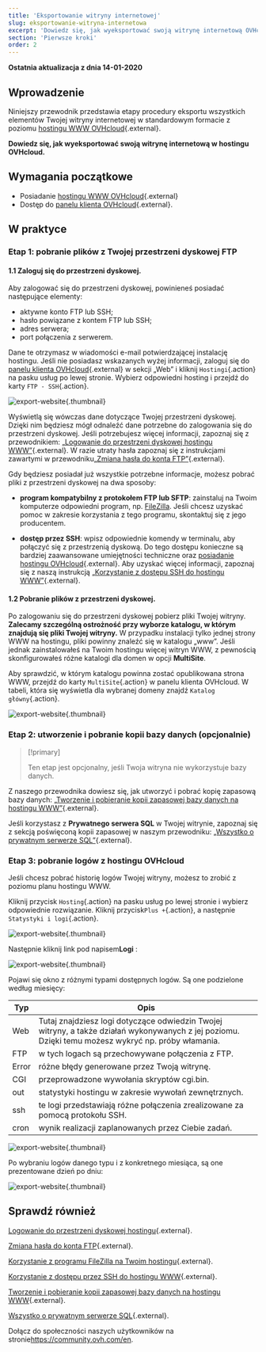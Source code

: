```yaml
---
title: 'Eksportowanie witryny internetowej'
slug: eksportowanie-witryna-internetowa
excerpt: 'Dowiedz się, jak wyeksportować swoją witrynę internetową OVHcloud'
section: 'Pierwsze kroki'
order: 2
---
```


**Ostatnia aktualizacja z dnia 14-01-2020**

## Wprowadzenie

Niniejszy przewodnik przedstawia etapy procedury eksportu wszystkich elementów Twojej witryny internetowej w standardowym formacie z poziomu [hostingu WWW OVHcloud](https://www.ovh.pl/hosting/){.external}.

**Dowiedz się, jak wyeksportować swoją witrynę internetową w hostingu OVHcloud.**

## Wymagania początkowe

- Posiadanie [hostingu WWW OVHcloud](https://www.ovh.pl/hosting/){.external}
- Dostęp do [panelu klienta OVHcloud](https://www.ovh.com/auth/?action=gotomanager){.external}.

## W praktyce

### Etap 1: pobranie plików z Twojej przestrzeni dyskowej FTP

#### 1.1 Zaloguj się do przestrzeni dyskowej.

Aby zalogować się do przestrzeni dyskowej, powinieneś posiadać następujące elementy:

- aktywne konto FTP lub SSH;
- hasło powiązane z kontem FTP lub SSH;
- adres serwera;
- port połączenia z serwerem.

Dane te otrzymasz w wiadomości e-mail potwierdzającej instalację hostingu. Jeśli nie posiadasz wskazanych wyżej informacji, zaloguj się do [panelu klienta OVHcloud](https://www.ovh.com/auth/?action=gotomanager){.external} w sekcji „Web” i kliknij `Hostingi`{.action} na pasku usług po lewej stronie. Wybierz odpowiedni hosting i przejdź do karty `FTP - SSH`{.action}. 

![export-website](images/export-website-step1-1.png){.thumbnail}

Wyświetlą się wówczas dane dotyczące Twojej przestrzeni dyskowej. Dzięki nim będziesz mógł odnaleźć dane potrzebne do zalogowania się do przestrzeni dyskowej. Jeśli potrzebujesz więcej informacji, zapoznaj się z przewodnikiem: [„Logowanie do przestrzeni dyskowej hostingu WWW”](https://docs.ovh.com/pl/hosting/logowanie-przestrzen-dyskowa-ftp-hosting-web/){.external}. W razie utraty hasła zapoznaj się z instrukcjami zawartymi w przewodniku[„Zmiana hasła do konta FTP”](https://docs.ovh.com/pl/hosting/zmiana-hasla-konto-ftp/){.external}.

Gdy będziesz posiadał już wszystkie potrzebne informacje, możesz pobrać pliki z przestrzeni dyskowej na dwa sposoby:

- **program kompatybilny z protokołem FTP lub SFTP**: zainstaluj na Twoim komputerze odpowiedni program, np. [ FileZilla](https://docs.ovh.com/pl/hosting/hosting_www_przewodnik_dotyczacy_korzystania_z_programu_filezilla/). Jeśli chcesz uzyskać pomoc w zakresie korzystania z tego programu, skontaktuj się z jego producentem.

- **dostęp przez SSH**: wpisz odpowiednie komendy w terminalu, aby połączyć się z przestrzenią dyskową. Do tego dostępu konieczne są bardziej zaawansowane umiejętności techniczne oraz [posiadanie hostingu OVHcloud](https://www.ovh.pl/hosting/){.external}. Aby uzyskać więcej informacji, zapoznaj się z naszą instrukcją [„Korzystanie z dostępu SSH do hostingu WWW”](https://docs.ovh.com/pl/hosting/hosting_www_ssh_na_hostingu/){.external}. 

#### 1.2 Pobranie plików z przestrzeni dyskowej.

Po zalogowaniu się do przestrzeni dyskowej pobierz pliki Twojej witryny. **Zalecamy szczególną ostrożność przy wyborze katalogu, w którym znajdują się pliki Twojej witryny.** W przypadku instalacji tylko jednej strony WWW na hostingu, pliki powinny znaleźć się w katalogu „www”. Jeśli jednak zainstalowałeś na Twoim hostingu więcej witryn WWW, z pewnością skonfigurowałeś różne katalogi dla domen w opcji **MultiSite**.

Aby sprawdzić, w którym katalogu powinna zostać opublikowana strona WWW, przejdź do karty `MultiSite`{.action} w panelu klienta OVHcloud. W tabeli, która się wyświetla dla wybranej domeny znajdź `Katalog główny`{.action}.

![export-website](images/export-website-step1-2.png){.thumbnail}

### Etap 2: utworzenie i pobranie kopii bazy danych (opcjonalnie)

> [!primary]
>
> Ten etap jest opcjonalny, jeśli Twoja witryna nie wykorzystuje bazy danych.
>

Z naszego przewodnika dowiesz się, jak utworzyć i pobrać kopię zapasową bazy danych:
[„Tworzenie i pobieranie kopii zapasowej bazy danych na hostingu WWW”](https://docs.ovh.com/pl/hosting/eksport-bazy-danych/){.external}.

Jeśli korzystasz z **Prywatnego serwera SQL** w Twojej witrynie, zapoznaj się z sekcją poświęconą kopii zapasowej w naszym przewodniku:
[„Wszystko o prywatnym serwerze SQL”](https://docs.ovh.com/pl/hosting/prywatny_sql/){.external}.

### Etap 3: pobranie logów z hostingu OVHcloud

Jeśli chcesz pobrać historię logów Twojej witryny, możesz to zrobić z poziomu planu hostingu WWW.

Kliknij przycisk `Hosting`{.action} na pasku usług po lewej stronie i wybierz odpowiednie rozwiązanie. Kliknij przycisk`Plus +`{.action}, a następnie `Statystyki i logi`{.action}.

![export-website](images/export-website-step3-1.png){.thumbnail}

Następnie kliknij link pod napisem**Logi** :

![export-website](images/export-website-step3-2.png){.thumbnail}

Pojawi się okno z różnymi typami dostępnych logów. Są one podzielone według miesięcy:

| Typ  	| Opis                                                                                                                                                                                         	|
|-------	|-----------------------------------------------------------------------------------------------------------------------------------------------------------------------------------------------------	|
| Web   	| Tutaj znajdziesz logi dotyczące odwiedzin Twojej witryny, a także działań wykonywanych z jej poziomu. Dzięki temu możesz wykryć np. próby włamania. 	|
| FTP   	| w tych logach są przechowywane połączenia z FTP.                                                                                                                     	|
| Error 	| różne błędy generowane przez Twoją witrynę.                                                                                                                                                    	|
| CGI   	| przeprowadzone wywołania skryptów cgi.bin.                                                                                                                                     	|
| out   	| statystyki hostingu w zakresie wywołań zewnętrznych.                                                                                                                  	|
| ssh   	| te logi przedstawiają różne połączenia zrealizowane za pomocą protokołu SSH.                                                                                                                      	|
| cron  	| wynik realizacji zaplanowanych przez Ciebie zadań.                                                                                                                                                	|

![export-website](images/export-website-step3-3.png){.thumbnail}

Po wybraniu logów danego typu i z konkretnego miesiąca, są one prezentowane dzień po dniu:

![export-website](images/export-website-step3-4.png){.thumbnail}

## Sprawdź również

[Logowanie do przestrzeni dyskowej hostingu](https://docs.ovh.com/pl/hosting/logowanie-przestrzen-dyskowa-ftp-hosting-web/){.external}.

[Zmiana hasła do konta FTP](https://docs.ovh.com/pl/hosting/zmiana-hasla-konto-ftp/){.external}.

[Korzystanie z programu FileZilla na Twoim hostingu](https://docs.ovh.com/pl/hosting/hosting_www_przewodnik_dotyczacy_korzystania_z_programu_filezilla/){.external}.

[Korzystanie z dostępu przez SSH do hostingu WWW](https://docs.ovh.com/pl/hosting/hosting_www_ssh_na_hostingu/){.external}. 

[Tworzenie i pobieranie kopii zapasowej bazy danych na hostingu WWW](https://docs.ovh.com/pl/hosting/eksport-bazy-danych/){.external}.

[Wszystko o prywatnym serwerze SQL](https://docs.ovh.com/pl/hosting/prywatny_sql/){.external}.

Dołącz do społeczności naszych użytkowników na stronie<https://community.ovh.com/en>.
